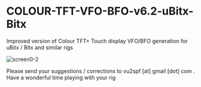 # COLOUR-TFT-VFO-BFO-v6.2-uBitx-Bitx
Improved version of Colour TFT+ Touch display VFO/BFO generation for uBitx / Bitx and similar rigs 

![screen0-2](https://user-images.githubusercontent.com/7141172/141124327-02338e04-3856-4305-bfb5-e09c8de2ecb0.jpeg)

Please send your suggestions / corrections to vu2spf [at] gmail [dot] com .
Have  a wonderful time playing with your rig



